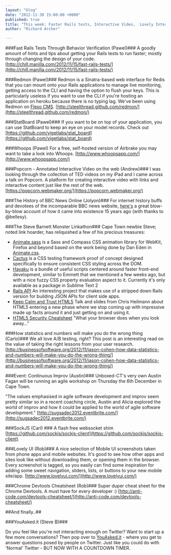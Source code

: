 ```yaml
---
layout: "blog"
date: "2012-11-30 15:08:00 +0000"
published: true
title: "This week: Faster Rails tests, Interactive Video,  Lovely Interfaces and the history of BBC News online"
author: "Richard Archer"

---
```


###Fast Rails Tests Through Behavior Verification (Pawel)###
A goodly amount of hints and tips about getting your Rails tests to run faster; mostly through changing the design of your code.
[http://chill.manilla.com/2012/11/15/fast-rails-tests/](http://chill.manilla.com/2012/11/15/fast-rails-tests/)

###Redmon (Pawel)###
Redmon is a Sinatra-based web interface for Redis that you can mount onto your Rails applications to manage live monitoring, getting access to the CLI and having the option to flush your keys. This is particularly useless if you want to use the CLI if you're hosting an application on heroku because there is no typing lag. We've been using Redmon on [Flexo CMS](http://flexocms.co.za). [http://steelthread.github.com/redmon/](http://steelthread.github.com/redmon/)

###StatBoard (Pawel)###
If you want to be on top of your application, you can use StatBoard to keep an eye on your model records. Check out [https://github.com/vigetlabs/stat_board](https://github.com/vigetlabs/stat_board)

###Whoops (Pawel)
For a free, self-hosted version of Airbrake you may want to take a look into Whoops. [http://www.whoopsapp.com/](http://www.whoopsapp.com/)

###Popcorn - Annotated Interactive Video on the web (Andrew)###
I was looking through the collection of TED videos on my iPad and I came across a talk on Popcorn. A platform for creating interactive video with links and interactive content just like the rest of the web. 
[https://popcorn.webmaker.org/](https://popcorn.webmaker.org/)

###The History of BBC News Online (Jolyon)###
For internet history buffs and devotees of the incomparable BBC news website, [here's](http://www.theregister.co.uk/2012/11/28/the_bbc_news_online_story/) a great blow-by-blow account of how it came into existence 15 years ago (with thanks to @bellesy).


###The Steve Barnett Monster Linkathon###
Cape Town newbie Steve; noted link hoarder, has reliquished a few of his precious treasures:

* [Animate.sass](https://github.com/adamstac/animate.sass) is a Sass and Compass CSS animation library for WebKit, Firefox and beyond based on the work being done by Dan Eden in [Animate.css](http://daneden.me/animate/).
* [Cactus](https://github.com/winston/cactus) is a CSS testing framework proof of concept designed specifically to ensure consistent CSS styling across the DOM.
*  [Hayaku](https://github.com/hayaku/hayaku) is a bundle of useful scripts centered around faster front-end development, similar to Emmett that we mentioned a few weeks ago, but with a nice fuzzy CSS property evaluation aspect to it. Currently it's only available as a package in Sublime Text 2
*  [Rails API](http://blog.steveklabnik.com/posts/2012-11-22-introducing-the-rails-api-project) An interesting project that makes use of a stripped down Rails version for building JSON APIs for client side apps.
*  [Keep Calm and Trust HTML5](http://christianheilmann.com/2012/11/23/keep-calm-and-trust-html5-chris-heilmann-hackernews-meetup/) Talk and slides from Chris Heilmann about HTML5 entering a new phase where we stop coming up with impressive made up facts around it and just getting on and using it.
*  [HTML5 Security Cheatsheet](http://html5sec.org/) "What your browser does when you look away…"

###How statistics and numbers will make you do the wrong thing (Carlo)###
We all love A/B testing, right? This post is an interesting read on the value of taking the right lessons from your user research. [http://businessofsoftware.org/2012/11/jason-cohen-how-data-statistics-and-numbers-will-make-you-do-the-wrong-thing/](http://businessofsoftware.org/2012/11/jason-cohen-how-data-statistics-and-numbers-will-make-you-do-the-wrong-thing/)

###Event: Continuous Improv (Austin)###
Unboxed-CT's very own Austin Fagan will be running an agile workshop on Thursday the 6th December in Cape Town.

"The values emphasised in agile software development and improv seem pretty similar so in a recent coaching circle, Austin and Alicia explored the world of improv and how it could be applied to the world of agile software development."
[http://sugsadec2012.eventbrite.com/](http://sugsadec2012.eventbrite.com/)

###SockJS (Carl) ###
A flash free websocket shim [https://github.com/sockjs/sockjs-client](https://github.com/sockjs/sockjs-client)

###Lovely UI (Rob)###
A nice selection of Mobile UI screenshots taken from phone apps and mobile websites. It's good to see how other apps and sites look like without downloading them, or opening them in the browser. Every screenshot is tagged, so you easily can find some inspiration for adding some sweet navigation, sliders, lists, or buttons to your new mobile site/app. [http://www.lovelyui.com/](http://www.lovelyui.com/)

###Chrome Devtools Cheatsheet (Rob)###
Super duper cheat sheet for the Chrome Devtools. A must have for every developer :) [http://anti-code.com/devtools-cheatsheet/](http://anti-code.com/devtools-cheatsheet/)

##And finally..##

###YouAsked.it (Steve B)###

Do you feel like you're not interacting enough on Twitter? Want to start up a few more conversations? Then pop over to [YouAsked.it](http://youasked.it/) - where you get to answer questions posed by people on Twitter. Just like you could do with 'Normal' Twitter - BUT NOW WITH A COUNTDOWN TIMER.
